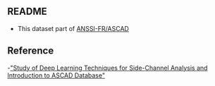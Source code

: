 ## README

- This dataset part of [ANSSI-FR/ASCAD](https://github.com/ANSSI-FR/ASCAD)

## Reference

-["Study of Deep Learning Techniques for Side-Channel Analysis and Introduction to ASCAD Database"](https://eprint.iacr.org/2018/053.pdf)
